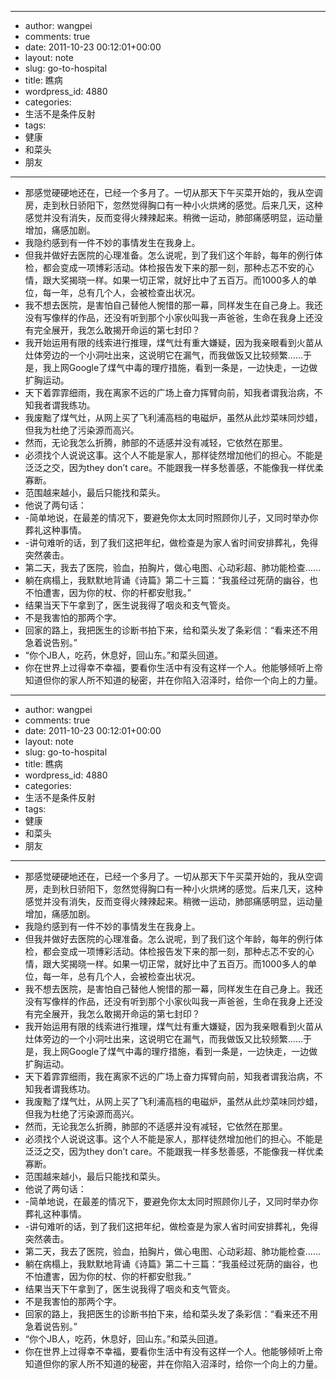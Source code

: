 - --
- author: wangpei
- comments: true
- date: 2011-10-23 00:12:01+00:00
- layout: note
- slug: go-to-hospital
- title: 瞧病
- wordpress_id: 4880
- categories:
- 生活不是条件反射
- tags:
- 健康
- 和菜头
- 朋友
- --
- 那感觉硬硬地还在，已经一个多月了。一切从那天下午买菜开始的，我从空调房，走到秋日骄阳下，忽然觉得胸口有一种小火烘烤的感觉。后来几天，这种感觉并没有消失，反而变得火辣辣起来。稍微一运动，肺部痛感明显，运动量增加，痛感加剧。
- 我隐约感到有一件不妙的事情发生在我身上。
- 但我并做好去医院的心理准备。怎么说呢，到了我们这个年龄，每年的例行体检，都会变成一项博彩活动。体检报告发下来的那一刻，那种忐忑不安的心情，跟大奖揭晓一样。如果一切正常，就好比中了五百万。而1000多人的单位，每一年，总有几个人，会被检查出状况。
- 我不想去医院，是害怕自己替他人惋惜的那一幕，同样发生在自己身上。我还没有写像样的作品，还没有听到那个小家伙叫我一声爸爸，生命在我身上还没有完全展开，我怎么敢揭开命运的第七封印？
- 我开始运用有限的线索进行推理，煤气灶有重大嫌疑，因为我亲眼看到火苗从灶体旁边的一个小洞吐出来，这说明它在漏气，而我做饭又比较频繁……于是，我上网Google了煤气中毒的理疗措施，看到一条是，一边快走，一边做扩胸运动。
- 天下着霏霏细雨，我在离家不远的广场上奋力挥臂向前，知我者谓我治病，不知我者谓我练功。
- 我废黜了煤气灶，从网上买了飞利浦高档的电磁炉，虽然从此炒菜味同炒蜡，但我为杜绝了污染源而高兴。
- 然而，无论我怎么折腾，肺部的不适感并没有减轻，它依然在那里。
- 必须找个人说说这事。这个人不能是家人，那样徒然增加他们的担心。不能是泛泛之交，因为they don’t care。不能跟我一样多愁善感，不能像我一样优柔寡断。
- 范围越来越小，最后只能找和菜头。
- 他说了两句话：
- -简单地说，在最差的情况下，要避免你太太同时照顾你儿子，又同时举办你葬礼这种事情。
- -讲句难听的话，到了我们这把年纪，做检查是为家人省时间安排葬礼，免得突然袭击。
- 第二天，我去了医院，验血，拍胸片，做心电图、心动彩超、肺功能检查……
- 躺在病榻上，我默默地背诵《诗篇》第二十三篇：“我虽经过死荫的幽谷，也不怕遭害，因为你的杖、你的杆都安慰我。”
- 结果当天下午拿到了，医生说我得了咽炎和支气管炎。
- 不是我害怕的那两个字。
- 回家的路上，我把医生的诊断书拍下来，给和菜头发了条彩信：“看来还不用急着说告别。”
- “你个JB人，吃药，休息好，回山东。”和菜头回道。
- 你在世界上过得幸不幸福，要看你生活中有没有这样一个人。他能够倾听上帝知道但你的家人所不知道的秘密，并在你陷入沼泽时，给你一个向上的力量。
- --
- author: wangpei
- comments: true
- date: 2011-10-23 00:12:01+00:00
- layout: note
- slug: go-to-hospital
- title: 瞧病
- wordpress_id: 4880
- categories:
- 生活不是条件反射
- tags:
- 健康
- 和菜头
- 朋友
- --
- 那感觉硬硬地还在，已经一个多月了。一切从那天下午买菜开始的，我从空调房，走到秋日骄阳下，忽然觉得胸口有一种小火烘烤的感觉。后来几天，这种感觉并没有消失，反而变得火辣辣起来。稍微一运动，肺部痛感明显，运动量增加，痛感加剧。
- 我隐约感到有一件不妙的事情发生在我身上。
- 但我并做好去医院的心理准备。怎么说呢，到了我们这个年龄，每年的例行体检，都会变成一项博彩活动。体检报告发下来的那一刻，那种忐忑不安的心情，跟大奖揭晓一样。如果一切正常，就好比中了五百万。而1000多人的单位，每一年，总有几个人，会被检查出状况。
- 我不想去医院，是害怕自己替他人惋惜的那一幕，同样发生在自己身上。我还没有写像样的作品，还没有听到那个小家伙叫我一声爸爸，生命在我身上还没有完全展开，我怎么敢揭开命运的第七封印？
- 我开始运用有限的线索进行推理，煤气灶有重大嫌疑，因为我亲眼看到火苗从灶体旁边的一个小洞吐出来，这说明它在漏气，而我做饭又比较频繁……于是，我上网Google了煤气中毒的理疗措施，看到一条是，一边快走，一边做扩胸运动。
- 天下着霏霏细雨，我在离家不远的广场上奋力挥臂向前，知我者谓我治病，不知我者谓我练功。
- 我废黜了煤气灶，从网上买了飞利浦高档的电磁炉，虽然从此炒菜味同炒蜡，但我为杜绝了污染源而高兴。
- 然而，无论我怎么折腾，肺部的不适感并没有减轻，它依然在那里。
- 必须找个人说说这事。这个人不能是家人，那样徒然增加他们的担心。不能是泛泛之交，因为they don’t care。不能跟我一样多愁善感，不能像我一样优柔寡断。
- 范围越来越小，最后只能找和菜头。
- 他说了两句话：
- -简单地说，在最差的情况下，要避免你太太同时照顾你儿子，又同时举办你葬礼这种事情。
- -讲句难听的话，到了我们这把年纪，做检查是为家人省时间安排葬礼，免得突然袭击。
- 第二天，我去了医院，验血，拍胸片，做心电图、心动彩超、肺功能检查……
- 躺在病榻上，我默默地背诵《诗篇》第二十三篇：“我虽经过死荫的幽谷，也不怕遭害，因为你的杖、你的杆都安慰我。”
- 结果当天下午拿到了，医生说我得了咽炎和支气管炎。
- 不是我害怕的那两个字。
- 回家的路上，我把医生的诊断书拍下来，给和菜头发了条彩信：“看来还不用急着说告别。”
- “你个JB人，吃药，休息好，回山东。”和菜头回道。
- 你在世界上过得幸不幸福，要看你生活中有没有这样一个人。他能够倾听上帝知道但你的家人所不知道的秘密，并在你陷入沼泽时，给你一个向上的力量。

